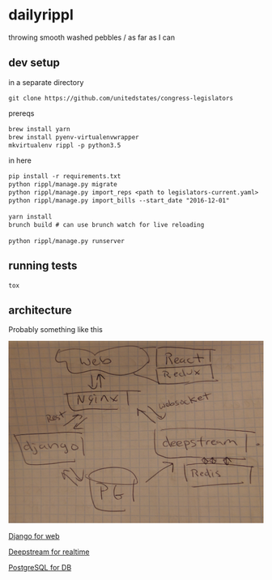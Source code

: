 # dailyrippl

throwing smooth washed pebbles / as far as I can

## dev setup

in a separate directory
```
git clone https://github.com/unitedstates/congress-legislators
```

prereqs
```
brew install yarn
brew install pyenv-virtualenvwrapper
mkvirtualenv rippl -p python3.5
```

in here
```
pip install -r requirements.txt
python rippl/manage.py migrate
python rippl/manage.py import_reps <path to legislators-current.yaml>
python rippl/manage.py import_bills --start_date "2016-12-01"

yarn install
brunch build # can use brunch watch for live reloading

python rippl/manage.py runserver
```

## running tests

```
tox
```

## architecture

Probably something like this

![architecture](architecture.jpg)

[Django for web](https://docs.djangoproject.com)

[Deepstream for realtime](https://deepstream.io)

[PostgreSQL for DB](https://www.postgresql.org/)
